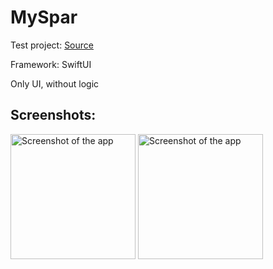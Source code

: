 #  MySpar

Test project: [Source](https://docs.google.com/document/d/1C-YxRFd_na_JsJaIJ68PGwFPgoaKaZEZgHG-AGuULtw/edit)

Framework: SwiftUI

Only UI, without logic

## Screenshots:
<a href="https://imgur.com/vq8QNXd"><img src="https://i.imgur.com/vq8QNXd.jpg" width="200" title="Screenshot of the app" /></a>
<a href="https://imgur.com/nlactmv"><img src="https://i.imgur.com/nlactmv.jpg" width="200" title="Screenshot of the app" /></a>


